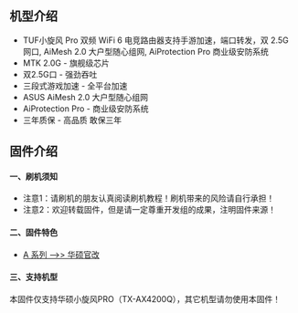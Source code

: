 ## 机型介绍
* TUF小旋风 Pro 双频 WiFi 6 电竞路由器支持手游加速，端口转发，双 2.5G 网口, AiMesh 2.0 大户型随心组网, AiProtection Pro 商业级安防系统
* MTK 2.0G - 旗舰级芯片
* 双2.5G口 - 强劲吞吐
* 三段式游戏加速 - 全平台加速
* ASUS AiMesh 2.0 大户型随心组网
* AiProtection Pro - 商业级安防系统
* 三年质保 - 高品质 敢保三年

## 固件介绍
#### 一、刷机须知
* 注意1：请刷机的朋友认真阅读刷机教程！刷机带来的风险请自行承担！
* 注意2：欢迎转载固件，但是请一定尊重开发组的成果，注明固件来源！

#### 二、固件特色
* [A 系列 ——>> 华硕官改](/zh/guide/asus/firmware-a.md)

#### 三、支持机型
本固件仅支持华硕小旋风PRO（TX-AX4200Q），其它机型请勿使用本固件！
